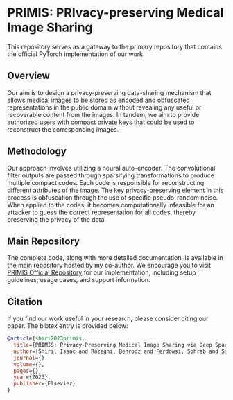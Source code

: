 # PRIMIS: PRIvacy-preserving Medical Image Sharing 

This repository serves as a gateway to the primary repository that contains the official PyTorch implementation of our work.

## Overview

Our aim is to design a privacy-preserving data-sharing mechanism that allows medical images to be stored as encoded and obfuscated representations in the public domain without revealing any useful or recoverable content from the images. In tandem, we aim to provide authorized users with compact private keys that could be used to reconstruct the corresponding images. 

## Methodology

Our approach involves utilizing a neural auto-encoder. The convolutional filter outputs are passed through sparsifying transformations to produce multiple compact codes. Each code is responsible for reconstructing different attributes of the image. The key privacy-preserving element in this process is obfuscation through the use of specific pseudo-random noise. When applied to the codes, it becomes computationally infeasible for an attacker to guess the correct representation for all codes, thereby preserving the privacy of the data. 

## Main Repository

The complete code, along with more detailed documentation, is available in the main repository hosted by my co-author. We encourage you to visit [PRIMIS Official Repository](https://github.com/sssohrab/PRIMIS) for our implementation, including setup guidelines, usage cases, and support information.


## Citation

If you find our work useful in your research, please consider citing our paper. The bibtex entry is provided below:

```bibtex
@article{shiri2023primis,
  title={PRIMIS: Privacy-Preserving Medical Image Sharing via Deep Sparsifying Transform Learning with Obfuscation},
  author={Shiri, Isaac and Razeghi, Behrooz and Ferdowsi, Sohrab and Salimi, Yazdan and G{\"u}nd{\"u}z, Deniz and Teodoro, Douglas and oloshynovskiy, Slava and Zaidi, Habib},
  journal={},
  volume={},
  pages={},
  year={2023},
  publisher={Elsevier}
}
